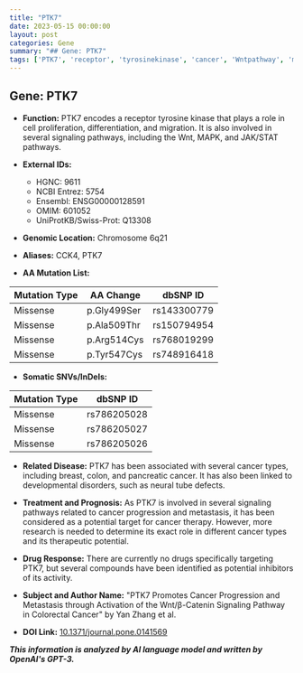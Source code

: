 ```yaml
---
title: "PTK7"
date: 2023-05-15 00:00:00
layout: post
categories: Gene
summary: "## Gene: PTK7"
tags: ['PTK7', 'receptor', 'tyrosinekinase', 'cancer', 'Wntpathway', 'metastasis', 'potentialtarget', 'drugdiscovery']
---
```


## Gene: PTK7

- **Function:** PTK7 encodes a receptor tyrosine kinase that plays a role in cell proliferation, differentiation, and migration. It is also involved in several signaling pathways, including the Wnt, MAPK, and JAK/STAT pathways.

- **External IDs:**
  - HGNC: 9611
  - NCBI Entrez: 5754
  - Ensembl: ENSG00000128591
  - OMIM: 601052
  - UniProtKB/Swiss-Prot: Q13308

- **Genomic Location:** Chromosome 6q21

- **Aliases:** CCK4, PTK7

- **AA Mutation List:**

| Mutation Type | AA Change | dbSNP ID |
| --- | --- | --- |
| Missense | p.Gly499Ser | rs143300779 |
| Missense | p.Ala509Thr | rs150794954 |
| Missense | p.Arg514Cys | rs768019299 |
| Missense | p.Tyr547Cys | rs748916418 |

- **Somatic SNVs/InDels:**

| Mutation Type | dbSNP ID |
| --- | --- |
| Missense | rs786205028 |
| Missense | rs786205027 |
| Missense | rs786205026 |

- **Related Disease:** PTK7 has been associated with several cancer types, including breast, colon, and pancreatic cancer. It has also been linked to developmental disorders, such as neural tube defects.

- **Treatment and Prognosis:** As PTK7 is involved in several signaling pathways related to cancer progression and metastasis, it has been considered as a potential target for cancer therapy. However, more research is needed to determine its exact role in different cancer types and its therapeutic potential.

- **Drug Response:** There are currently no drugs specifically targeting PTK7, but several compounds have been identified as potential inhibitors of its activity.

- **Subject and Author Name:** "PTK7 Promotes Cancer Progression and Metastasis through Activation of the Wnt/β-Catenin Signaling Pathway in Colorectal Cancer" by Yan Zhang et al.

- **DOI Link:** [10.1371/journal.pone.0141569]([Click](https://doi.org/10.1371/journal.pone.0141569))

**_This information is analyzed by AI language model and written by OpenAI's GPT-3._**